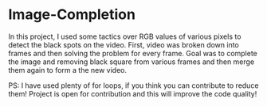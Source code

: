 # Image-Completion
In this project, I used some tactics over RGB values of various pixels to detect the black spots on the video.
First, video was broken down into frames and then solving the problem for every frame.
Goal was to complete the image and removing black square from various frames and then merge them again to form a the new video.

PS: I have used plenty of for loops, if you think you can contribute to reduce them! Project is open for contribution 
and this will improve the code quality!
